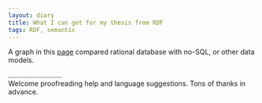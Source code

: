 ```yaml
---
layout: diary
title: What I can get for my thesis from RDF
tags: RDF, semantic
---
```



A graph in this [page](http://linkeddatatools.com/semantic-modeling) compared rational database with no-SQL, or other data models.

...........................     
Welcome proofreading help and language suggestions. Tons of thanks in advance.

